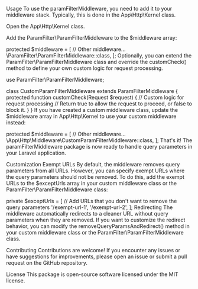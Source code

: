 Usage
To use the paramFilterMiddleware, you need to add it to your middleware stack. Typically, this is done in the App\Http\Kernel class.

Open the App\Http\Kernel class.

Add the ParamFilter\ParamFilterMiddleware to the $middleware array:
 
protected $middleware = [
    // Other middleware...
    \ParamFilter\ParamFilterMiddleware::class,
];
Optionally, you can extend the ParamFilter\ParamFilterMiddleware class and override the customCheck() method to define your own custom logic for request processing.

 
use ParamFilter\ParamFilterMiddleware;

class CustomParamFilterMiddleware extends ParamFilterMiddleware
{
    protected function customCheck(Request $request)
    {
        // Custom logic for request processing
        // Return true to allow the request to proceed, or false to block it.
    }
}
If you have created a custom middleware class, update the $middleware array in App\Http\Kernel to use your custom middleware instead:
 
protected $middleware = [
    // Other middleware...
    \App\Http\Middleware\CustomParamFilterMiddleware::class,
];
That's it! The paramFilterMiddleware package is now ready to handle query parameters in your Laravel application.

Customization
Exempt URLs
By default, the middleware removes query parameters from all URLs. However, you can specify exempt URLs where the query parameters should not be removed. To do this, add the exempt URLs to the $exceptUrls array in your custom middleware class or the ParamFilter\ParamFilterMiddleware class:

 
private $exceptUrls = [
    // Add URLs that you don't want to remove the query parameters
    '/exempt-url-1',
    '/exempt-url-2',
];
Redirecting
The middleware automatically redirects to a cleaner URL without query parameters when they are removed. If you want to customize the redirect behavior, you can modify the removeQueryParamsAndRedirect() method in your custom middleware class or the ParamFilter\ParamFilterMiddleware class.

Contributing
Contributions are welcome! If you encounter any issues or have suggestions for improvements, please open an issue or submit a pull request on the GitHub repository.

License
This package is open-source software licensed under the MIT license.